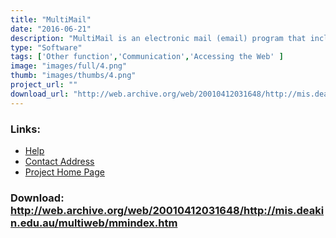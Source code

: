 ```yaml
---
title: "MultiMail"
date: "2016-06-21"
description: "MultiMail is an electronic mail (email) program that includes word prediction and gives you a range of interface and user options. MultiMail should improve email communication opportunities for Internet users with a disability. MultiMail was originally designed for Windows 3.x/95 so that consumers with older computer equipment could use this free product. A 32- bit version for Windows 95/98/2000 has now been implemented.  (Note: Original links were broken - only found on Internet Archive Wayback Machine !)"
type: "Software"
tags: ['Other function','Communication','Accessing the Web' ]
image: "images/full/4.png"
thumb: "images/thumbs/4.png"
project_url: ""
download_url: "http://web.archive.org/web/20010412031648/http://mis.deakin.edu.au/multiweb/mmindex.htm"
---
```



### Links:
- <a href="http://www.deakin.edu.au/buslaw/infosys/multiweb/Training/training.htm">Help</a>
- <a href="mailto:susank@deakin.edu.au">Contact Address</a>
- <a href="http://web.archive.org/web/20010412031648/http://mis.deakin.edu.au/multiweb/mmindex.htm">Project Home Page</a>

### Download: http://web.archive.org/web/20010412031648/http://mis.deakin.edu.au/multiweb/mmindex.htm 